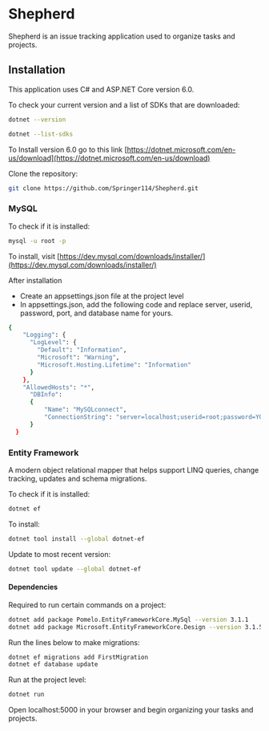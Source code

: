 # Shepherd

Shepherd is an issue tracking application used to organize tasks and projects.

## Installation

This application uses C# and ASP.NET Core version 6.0.

To check your current version and a list of SDKs that are downloaded:
```bash
dotnet --version
```
```bash
dotnet --list-sdks
```

To Install version 6.0 go to this link [https://dotnet.microsoft.com/en-us/download](https://dotnet.microsoft.com/en-us/download)

Clone the repository:

```bash
git clone https://github.com/Springer114/Shepherd.git
```

### MySQL

To check if it is installed:
```bash
mysql -u root -p
```

To install, visit [https://dev.mysql.com/downloads/installer/](https://dev.mysql.com/downloads/installer/)

After installation
- Create an appsettings.json file at the project level
- In appsettings.json, add the following code and replace server, userid, password, port, and database name for yours.

```bash
{
    "Logging": {
      "LogLevel": {
        "Default": "Information",
        "Microsoft": "Warning",
        "Microsoft.Hosting.Lifetime": "Information"
      }
    },
    "AllowedHosts": "*",
      "DBInfo":
      {
          "Name": "MySQLconnect",
          "ConnectionString": "server=localhost;userid=root;password=YOUR_PW;port=YOUR_PORT;database=DB_NAME;SslMode=None"
      }
  }
```

### Entity Framework

A modern object relational mapper that helps support LINQ queries, change tracking, updates and schema migrations.

To check if it is installed:
```bash
dotnet ef
```
To install:
```bash
dotnet tool install --global dotnet-ef
```
Update to most recent version:
```bash
dotnet tool update --global dotnet-ef
```

#### Dependencies

Required to run certain commands on a project:

```bash
dotnet add package Pomelo.EntityFrameworkCore.MySql --version 3.1.1
dotnet add package Microsoft.EntityFrameworkCore.Design --version 3.1.5
```

Run the lines below to make migrations:
```bash
dotnet ef migrations add FirstMigration
dotnet ef database update
```

Run at the project level:
```bash
dotnet run
```

Open localhost:5000 in your browser and begin organizing your tasks and projects.